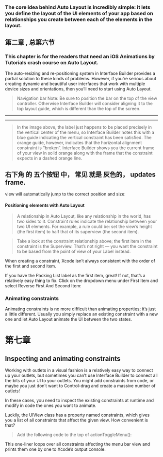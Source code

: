 
### The core idea behind Auto Layout is incredibly simple: it lets you define the layout of the UI elements of your app based on relationships you create between each of the elements in the layout.





## 第二章 ,  总第六节
### This chapter is for the readers that need an iOS Animations by Tutorials crash course on Auto Layout.





The auto-resizing and re-positioning system in Interface Builder provides a partial solution to these kinds of problems. However, if you’re serious about creating dynamic and beautiful user interfaces that work with multiple device sizes and orientations, then you’ll need to start using Auto Layout.





> Navigation bar
> Note: Be sure to position the bar on the top of the view controller. Otherwise Interface Builder will consider aligning it to the top layout guide, which is different than the top of the screen.




<hr>


<hr>


> In the image above, the label just happens to be placed precisely in the vertical center of the menu, so Interface Builder notes this with a blue guide indicating the vertical constraint has been satisfied.
> The orange guide, however, indicates that the horizontal alignment constraint is “broken”. Interface Builder shows you the current frame of your view in solid orange along with the frame that the constraint expects in a dashed orange line.





## 右下角 的 五个按钮 中， 常见 就是 灰色的， updates frame.

 view will automatically jump to the correct position and size:



#### Positioning elements with Auto Layout


> A relationship in Auto Layout, like any relationship in the world, has two sides to it. Constraint rules indicate the relationship between your two UI elements. For example, a rule could be: set the view’s height (the first item) to half that of its superview (the second item).

> Take a look at the constraint relationship above; the first item in the constraint is the Superview. That’s not right — you want the constraint to be based from the point of view of your Label instead.

When creating a constraint, Xcode isn’t always consistent with the order of the first and second item.

If you have the Packing List label as the first item, great! If not, that’s a relatively easy thing to fix. Click on the dropdown menu under First Item and select Reverse First And Second Item:







### Animating constraints


Animating constraints is no more difficult than animating properties; it’s just a little different. Usually you simply replace an existing constraint with a new one and let Auto Layout animate the UI between the two states.




# 第七章
## Inspecting and animating constraints

Working with outlets in a visual fashion is a relatively easy way to connect up your outlets, but sometimes you can’t use Interface Builder to connect all the bits of your UI to your outlets. You might add constraints from code, or maybe you just don’t want to Control-drag and create a massive number of outlets!

In these cases, you need to inspect the existing constraints at runtime and modify in code the ones you want to animate.

Luckily, the UIView class has a property named constraints, which gives you a list of all constraints that affect the given view. How convenient is that?

> Add the following code to the top of actionToggleMenu():

This one-liner loops over all constraints affecting the menu bar view and prints them one by one to Xcode’s output console.


